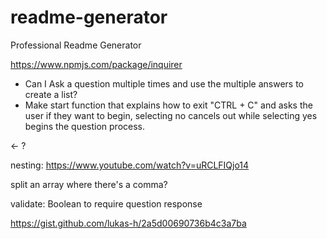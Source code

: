 # readme-generator
Professional Readme Generator



https://www.npmjs.com/package/inquirer




 - Can I Ask a question multiple times and use the multiple answers to create a list?
 - Make start function that explains how to exit "CTRL + C" and asks the user if they want to begin, selecting no cancels out while selecting yes begins the question process.
 <!-- http://www.penandpaperprogrammer.com/blog/2018/12/16/repeating-questions-with-inquirerjs --> <- ?

nesting: https://www.youtube.com/watch?v=uRCLFIQjo14


split an array where there's a comma?

validate: Boolean to require question response

https://gist.github.com/lukas-h/2a5d00690736b4c3a7ba










